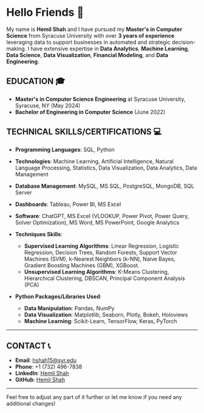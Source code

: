 # Hello Friends 👋

My name is **Hemil Shah** and I have pursued my **Master's in Computer Science** from Syracuse University with over **3 years of experience** leveraging data to support businesses in automated and strategic decision-making. I have extensive expertise in **Data Analytics**, **Machine Learning**, **Data Science**, **Data Visualization**, **Financial Modeling**, and **Data Engineering**.

## **EDUCATION** 🎓  
- **Master's in Computer Science Engineering** at Syracuse University, Syracuse, NY (May 2024)
- **Bachelor of Engineering in Computer Science** (June 2022) 

## **TECHNICAL SKILLS/CERTIFICATIONS** 💻
- **Programming Languages**: SQL, Python
- **Technologies**: Machine Learning, Artificial Intelligence, Natural Language Processing, Statistics, Data Visualization, Data Analytics, Data Management
- **Database Management**: MySQL, MS SQL, PostgreSQL, MongoDB, SQL Server
- **Dashboards**: Tableau, Power BI, MS Excel
- **Software**: ChatGPT, MS Excel (VLOOKUP, Power Pivot, Power Query, Solver Optimization), MS Word, MS PowerPoint, Google Analytics
  
- **Techniques Skills**:
  - **Supervised Learning Algorithms**: Linear Regression, Logistic Regression, Decision Trees, Random Forests, Support Vector Machines (SVM), k-Nearest Neighbors (k-NN), Naive Bayes, Gradient Boosting Machines (GBM), XGBoost.
  - **Unsupervised Learning Algorithms**: K-Means Clustering, Hierarchical Clustering, DBSCAN, Principal Component Analysis (PCA)
    
- **Python Packages/Libraries Used**:
  - **Data Manipulation**: Pandas, NumPy
  - **Data Visualization**: Matplotlib, Seaborn, Plotly, Bokeh, Holoviews
  - **Machine Learning**: Scikit-Learn, TensorFlow, Keras, PyTorch
---
## **CONTACT** 📞
- **Email**: [hshah15@syr.edu](mailto:hshah15@syr.edu) 
- **Phone**: +1 (732) 496-7838 
- **LinkedIn**: [Hemil Shah](https://www.linkedin.com/in/hemil-shah-683241165/)
- **GitHub**: [Hemil Shah](https://github.com/hemilshah99316)

---

Feel free to adjust any part of it further or let me know if you need any additional changes!
